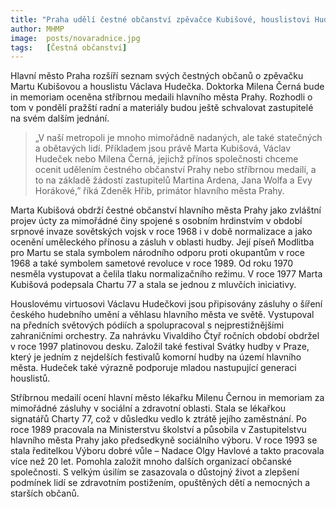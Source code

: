 ```yaml
---
title: "Praha udělí čestné občanství zpěvačce Kubišové, houslistovi Hudečkovi a stříbrnou medaili in memoriam doktorce Černé"
author: MHMP
image: 	posts/novaradnice.jpg
tags:   [Čestná občanství]
---
```


Hlavní město Praha rozšíří seznam svých čestných občanů o zpěvačku Martu Kubišovou a houslistu Václava Hudečka. Doktorka Milena Černá bude in memoriam oceněna stříbrnou medaili hlavního města Prahy. Rozhodli o tom v pondělí pražští radní a materiály budou ještě schvalovat zastupitelé na svém dalším jednání.

> „V naší metropoli je mnoho mimořádně nadaných, ale také statečných a obětavých lidí. Příkladem jsou právě Marta Kubišová, Václav Hudeček nebo Milena Černá, jejichž přínos společnosti chceme ocenit udělením čestného občanství Prahy nebo stříbrnou medailí, a to na základě žádostí zastupitelů Martina Ardena, Jana Wolfa a Evy Horákové,” říká Zdeněk Hřib, primátor hlavního města Prahy.

Marta Kubišová obdrží čestné občanství hlavního města Prahy jako zvláštní projev úcty za mimořádné činy spojené s osobním hrdinstvím v období srpnové invaze sovětských vojsk v roce 1968 i v době normalizace a jako ocenění uměleckého přínosu a zásluh v oblasti hudby. Její píseň Modlitba pro Martu se stala symbolem národního odporu proti okupantům v roce 1968 a také symbolem sametové revoluce v roce 1989. Od roku 1970 nesměla vystupovat a čelila tlaku normalizačního režimu. V roce 1977 Marta Kubišová podepsala Chartu 77 a stala se jednou z mluvčích iniciativy.

Houslovému virtuosovi Václavu Hudečkovi jsou připisovány zásluhy o šíření českého hudebního umění a věhlasu hlavního města ve světě. Vystupoval na předních světových pódiích a spolupracoval s nejprestižnějšími zahraničními orchestry. Za nahrávku Vivaldiho Čtyř ročních období obdržel v roce 1997 platinovou desku. Založil také festival Svátky hudby v Praze, který je jedním z nejdelších festivalů komorní hudby na území hlavního města. Hudeček také výrazně podporuje mladou nastupující generaci houslistů.

Stříbrnou medailí ocení hlavní město lékařku Milenu Černou in memoriam za mimořádné zásluhy v sociální a zdravotní oblasti. Stala se lékařkou signatářů Charty 77, což v důsledku vedlo k ztrátě jejího zaměstnání. Po roce 1989 pracovala na Ministerstvu školství a působila v Zastupitelstvu hlavního města Prahy jako předsedkyně sociálního výboru. V roce 1993 se stala ředitelkou Výboru dobré vůle – Nadace Olgy Havlové a takto pracovala více než 20 let. Pomohla založit mnoho dalších organizací občanské společnosti. S velkým úsilím se zasazovala o důstojný život a zlepšení podmínek lidí se zdravotním postižením, opuštěných dětí a nemocných a starších občanů.
